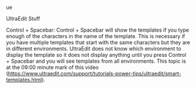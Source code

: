 ue

UltraEdit Stuff

Control + Spacebar:
Control + Spacebar will show the templates if you type enough of the characters in the name of the template. This is necessary if you have multiple templates that start with the same characters but they are in different environments. UltraEdit does not know which environment to display the template so it does not display anything until you press Control + Spacebar and you will see templates from all environments. This topic is at the 09:00 minute mark of this video (https://www.ultraedit.com/support/tutorials-power-tips/ultraedit/smart-templates.html).

